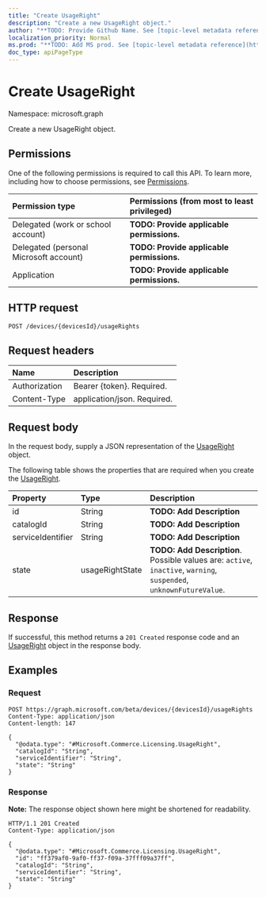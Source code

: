 ```yaml
---
title: "Create UsageRight"
description: "Create a new UsageRight object."
author: "**TODO: Provide Github Name. See [topic-level metadata reference](https://msgo.azurewebsites.net/add/document/guidelines/metadata.html#topic-level-metadata)**"
localization_priority: Normal
ms.prod: "**TODO: Add MS prod. See [topic-level metadata reference](https://msgo.azurewebsites.net/add/document/guidelines/metadata.html#topic-level-metadata)**"
doc_type: apiPageType
---
```


# Create UsageRight
Namespace: microsoft.graph

Create a new UsageRight object.

## Permissions
One of the following permissions is required to call this API. To learn more, including how to choose permissions, see [Permissions](/graph/permissions-reference).

|Permission type|Permissions (from most to least privileged)|
|:---|:---|
|Delegated (work or school account)|**TODO: Provide applicable permissions.**|
|Delegated (personal Microsoft account)|**TODO: Provide applicable permissions.**|
|Application|**TODO: Provide applicable permissions.**|

## HTTP request

<!-- {
  "blockType": "ignored"
}
-->
``` http
POST /devices/{devicesId}/usageRights
```

## Request headers
|Name|Description|
|:---|:---|
|Authorization|Bearer {token}. Required.|
|Content-Type|application/json. Required.|

## Request body
In the request body, supply a JSON representation of the [UsageRight](../resources/usageright.md) object.

The following table shows the properties that are required when you create the [UsageRight](../resources/usageright.md).

|Property|Type|Description|
|:---|:---|:---|
|id|String|**TODO: Add Description**|
|catalogId|String|**TODO: Add Description**|
|serviceIdentifier|String|**TODO: Add Description**|
|state|usageRightState|**TODO: Add Description**. Possible values are: `active`, `inactive`, `warning`, `suspended`, `unknownFutureValue`.|



## Response

If successful, this method returns a `201 Created` response code and an [UsageRight](../resources/usageright.md) object in the response body.

## Examples

### Request
<!-- {
  "blockType": "request",
  "name": "create_usageright_from_usagerights"
}
-->
``` http
POST https://graph.microsoft.com/beta/devices/{devicesId}/usageRights
Content-Type: application/json
Content-length: 147

{
  "@odata.type": "#Microsoft.Commerce.Licensing.UsageRight",
  "catalogId": "String",
  "serviceIdentifier": "String",
  "state": "String"
}
```


### Response
**Note:** The response object shown here might be shortened for readability.
<!-- {
  "blockType": "response",
  "truncated": true,
  "@odata.type": "Microsoft.Commerce.Licensing.UsageRight"
}
-->
``` http
HTTP/1.1 201 Created
Content-Type: application/json

{
  "@odata.type": "#Microsoft.Commerce.Licensing.UsageRight",
  "id": "ff379af0-9af0-ff37-f09a-37fff09a37ff",
  "catalogId": "String",
  "serviceIdentifier": "String",
  "state": "String"
}
```

